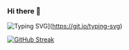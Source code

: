 ### Hi there 👋

![Typing SVG](https://readme-typing-svg.demolab.com/?lines=First+line+of+text;Second+line+of+text)](https://git.io/typing-svg)


[![GitHub Streak](https://streak-stats.demolab.com/?user=kyleearth)](https://git.io/streak-stats)


<!--
**kyleearth/kyleearth** is a ✨ _special_ ✨ repository because its `README.md` (this file) appears on your GitHub profile.

Here are some ideas to get you started:

- 🔭 I’m currently working on ...
- 🌱 I’m currently learning ...
- 👯 I’m looking to collaborate on ...
- 🤔 I’m looking for help with ...
- 💬 Ask me about ...
- 📫 How to reach me: ...
- 😄 Pronouns: ...
- ⚡ Fun fact: ...
-->
